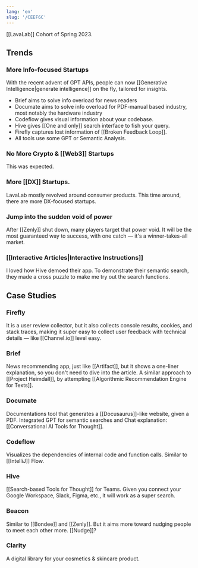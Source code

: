 ```yaml
---
lang: 'en'
slug: '/CEEF6C'
---
```


[[LavaLab]] Cohort of Spring 2023.

## Trends

### More Info-focused Startups

With the recent advent of GPT APIs, people can now [[Generative Intelligence|generate intelligence]] on the fly, tailored for insights.

- Brief aims to solve info overload for news readers
- Documate aims to solve info overload for PDF-manual based industry, most notably the hardware industry
- Codeflow gives visual information about your codebase.
- Hive gives [[One and only]] search interface to fish your query.
- Firefly captures lost information of [[Broken Feedback Loop]].
- All tools use some GPT or Semantic Analysis.

### No More Crypto & [[Web3]] Startups

This was expected.

### More [[DX]] Startups.

LavaLab mostly revolved around consumer products. This time around, there are more DX-focused startups.

### Jump into the sudden void of power

After [[Zenly]] shut down, many players target that power void. It will be the most guaranteed way to success, with one catch — it's a winner-takes-all market.

### [[Interactive Articles|Interactive Instructions]]

I loved how Hive demoed their app. To demonstrate their semantic search, they made a cross puzzle to make me try out the search functions.

## Case Studies

### Firefly

It is a user review collector, but it also collects console results, cookies, and stack traces, making it super easy to collect user feedback with technical details — like [[Channel.io]] level easy.

### Brief

News recommending app, just like [[Artifact]], but it shows a one-liner explanation, so you don't need to dive into the article. A similar approach to [[Project Heimdall]], by attempting [[Algorithmic Recommendation Engine for Texts]].

### Documate

Documentations tool that generates a [[Docusaurus]]-like website, given a PDF. Integrated GPT for semantic searches and Chat explanation: [[Conversational AI Tools for Thought]].

### Codeflow

Visualizes the dependencies of internal code and function calls. Similar to [[IntelliJ]] Flow.

### Hive

[[Search-based Tools for Thought]] for Teams. Given you connect your Google Workspace, Slack, Figma, etc., it will work as a super search.

### Beacon

Similar to [[Bondee]] and [[Zenly]].
But it aims more toward nudging people to meet each other more.
[[Nudge]]?

### Clarity

A digital library for your cosmetics & skincare product.
